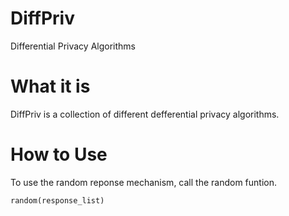# DiffPriv
Differential Privacy Algorithms

# What it is
DiffPriv is a collection of different defferential privacy algorithms.

# How to Use
To use the random reponse mechanism, call the random funtion.

    random(response_list)

